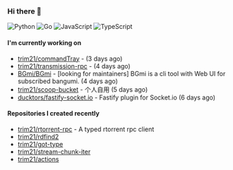 ### Hi there 👋

![Python](https://img.shields.io/badge/python-3670A0?style=for-the-badge&logo=python&logoColor=ffdd54)
![Go](https://img.shields.io/badge/go-%2300ADD8.svg?style=for-the-badge&logo=go&logoColor=white)
![JavaScript](https://img.shields.io/badge/javascript-%23323330.svg?style=for-the-badge&logo=javascript&logoColor=%23F7DF1E)
![TypeScript](https://img.shields.io/badge/typescript-%23007ACC.svg?style=for-the-badge&logo=typescript&logoColor=white)

#### I'm currently working on

- [trim21/commandTray](https://github.com/trim21/commandTray) -  (3 days ago)
- [trim21/transmission-rpc](https://github.com/trim21/transmission-rpc) -  (4 days ago)
- [BGmi/BGmi](https://github.com/BGmi/BGmi) - [looking for maintainers] BGmi is a cli tool with Web UI for subscribed bangumi. (4 days ago)
- [trim21/scoop-bucket](https://github.com/trim21/scoop-bucket) - 个人自用 (5 days ago)
- [ducktors/fastify-socket.io](https://github.com/ducktors/fastify-socket.io) - Fastify plugin for Socket.io (6 days ago)

#### Repositories I created recently

- [trim21/rtorrent-rpc](https://github.com/trim21/rtorrent-rpc) - A typed rtorrent rpc client
- [trim21/rdfind2](https://github.com/trim21/rdfind2)
- [trim21/got-type](https://github.com/trim21/got-type)
- [trim21/stream-chunk-iter](https://github.com/trim21/stream-chunk-iter)
- [trim21/actions](https://github.com/trim21/actions)
